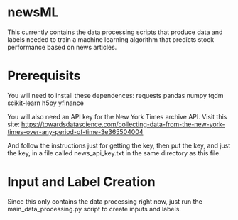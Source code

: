# newsML
This currently contains the data processing scripts that produce data and labels
needed to train a machine learning algorithm that predicts stock performance
based on news articles. 

# Prerequisits 
You will need to install these dependences:
requests pandas numpy tqdm scikit-learn h5py yfinance

You will also need an API key for the New York Times archive API. Visit this
site:
https://towardsdatascience.com/collecting-data-from-the-new-york-times-over-any-period-of-time-3e365504004

And follow the instructions just for getting the key, then put the key, and just
the key, in a file called news_api_key.txt in the same directory as this file. 

# Input and Label Creation
Since this only contains the data processing right now, just run the 
main_data_processing.py script to create inputs and labels.

